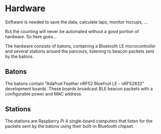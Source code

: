 # Hardware

Software is needed to save the data, calculate laps, monitor hiccups, ...

But the counting will never be automated without a good portion of hardware. So here goes...

The hardware consists of batons, containing a Bluetooth LE microcontroller and several stations around the parcours, listening to beacon packets sent by the batons.

## Batons

The batons contain "Adafruit Feather nRF52 Bluefruit LE - nRF52832" development boards. These boards broadcast BLE beacon packets with a configurable power and MAC address.

## Stations

The stations are Raspberry Pi 4 single-board computers that listen for the packets sent by the batons using their built-in Bluetooth chipset.
